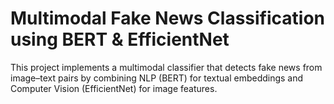 # Multimodal Fake News Classification using BERT & EfficientNet

This project implements a multimodal classifier that detects fake news from image–text pairs by combining NLP (BERT) for textual embeddings and Computer Vision (EfficientNet) for image features.
